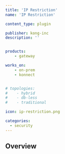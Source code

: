```yaml
---
title: 'IP Restriction'
name: 'IP Restriction'

content_type: plugin

publisher: kong-inc
description: ''


products:
    - gateway

works_on:
    - on-prem
    - konnect


# topologies:
#    - hybrid
#    - db-less
#    - traditional

icon: ip-restriction.png

categories:
  - security
---
```


## Overview

